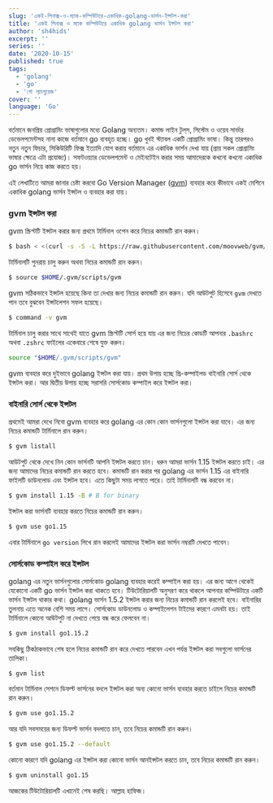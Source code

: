 ```yaml
---
slug: 'একই-লিনাক্স-ও-ম্যাক-কম্পিউটারে-একাধিক-golang-ভার্সন-ইন্সটল-করা'
title: 'একই লিনাক্স ও ম্যাক কম্পিউটারে একাধিক golang ভার্সন ইন্সটল করা'
author: 'sh4hids'
excerpt: ''
series: ''
date: '2020-10-15'
published: true
tags:
  - 'golang'
  - 'go'
  - 'গো ল্যাংগুয়েজ'
cover: ''
language: 'Go'
---
```


বর্তমানে জনপ্রিয় প্রোগ্রামিং ভাষাগুলোর মধ্যে Golang অন্যতম। কমান্ড লাইন টুল্‌স, সিস্টেম ও ওয়েব সার্ভার ডেভেলপমেন্টসহ নানা কাজে বর্তমানে go ব্যবহৃত হচ্ছে। go খুবই স্ট্যাবল একটি প্রোগ্রামিং ভাষা। কিন্তু তারপরও নতুন নতুন ফিচার, সিকিউরিটি ফিক্স ইত্যাদি যোগ করায় বর্তমানে এর একাধিক ভার্শন দেখা যায় (প্রায় সকল প্রোগ্রামিং ভাষার ক্ষেত্রে এটা প্রযোজ্য)। সফটওয়্যার ডেভেলপমেন্ট ও মেইনটেইন করার সময় আমাদেরকে কখনো কখনো একাধিক go ভার্সন নিয়ে কাজ করতে হয়।

এই লেখাটিতে আমরা জানার চেষ্টা করবো Go Version Manager ([gvm](https://github.com/moovweb/gvm)) ব্যবহার করে কীভাবে একই মেশিনে একাধিক golang ভার্সন ইন্সটল ও ব্যবহার করা যায়।

### gvm ইন্সটল করা

gvm স্ক্রিপ্টটি ইন্সটল করার জন্য প্রথমে টার্মিনাল ওপেন করে নিচের কমান্ডটি রান করুন।

```bash
$ bash < <(curl -s -S -L https://raw.githubusercontent.com/moovweb/gvm/master/binscripts/gvm-installer)
```

টার্মিনালটি পুনরায় চালু করুন অথবা নিচের কমান্ডটি রান করুন।

```bash
$ source $HOME/.gvm/scripts/gvm
```

gvm সঠিকভাবে ইন্সটল হয়েছে কিনা তা দেখার জন্য নিচের কমান্ডটি রান করুন। যদি আউটপুট হিসেবে `gvm` দেখতে পান তবে বুঝবেন ইন্সটলেশন সফল হয়েছে।

```bash
$ command -v gvm
```

টার্মিনাল চালু করার সাথে সাথেই যাতে gvm স্ক্রিপ্টটি সোর্স হয়ে যায় এর জন্য নিচের কোডটি আপনার `.bashrc` অথবা `.zshrc` ফাইলের একেবারে শেষে যুক্ত করুন।

```bash
source "$HOME/.gvm/scripts/gvm"
```

gvm ব্যবহার করে দুইভাবে golang ইন্সটল করা যায়। প্রথম উপায় হচ্ছে প্রি-কম্পাইলড বাইনারি সোর্স থেকে ইন্সটল করা। আর দ্বিতীয় উপায় হচ্ছে সরাসরি সোর্সকোড কম্পাইল করে ইন্সটল করা।

### বাইনারি সোর্স থেকে ইন্সটল

প্রথমেই আমরা দেখে নিবো gvm ব্যবহার করে golang এর কোন কোন ভার্সনগুলো ইন্সটল করা যাবে। এর জন্য নিচের কমান্ডটি টার্মিনালে রান করুন।

```bash
$ gvm listall
```

আউটপুট থেকে দেখে নিন কোন ভার্সনটি আপনি ইন্সটল করতে চান। ধরুন আমরা ভার্সন 1.15 ইন্সটল করতে চাই। এর জন্য আমাদের নিচের কমান্ডটি রান করতে হবে। কমান্ডটি রান করার পর golang এর ভার্সন 1.15 এর বাইনারি ফাইলটি ডাউনলোড এবং ইন্সটল হবে। এতে কিছুটা সময় লাগতে পারে। তাই টার্মিনালটি বন্ধ করবেন না।

```bash
$ gvm install 1.15 -B # B for binary
```

ইন্সটল করা ভার্সনটি ব্যবহার করতে নিচের কমান্ডটি রান করুন।

```bash
$ gvm use go1.15
```

এবার টার্মিনালে `go version` লিখে রান করলেই আমাদের ইন্সটল করা ভার্সন নম্বরটি দেখতে পাবেন।

### সোর্সকোড কম্পাইল করে ইন্সটল

golang এর নতুন ভার্সনগুলোর সোর্সকোড golang ব্যবহার করেই কম্পাইল করা হয়। এর জন্য আগে থেকেই যেকোনো একটি go ভার্সন ইন্সটল করা থাকতে হবে। টিউটোরিয়ালটি অনুসরণ করে থাকলে আপনার কম্পিউটারে একটি ভার্সন ইন্সটল থাকার কথা। golang ভার্সন 1.5.2 ইন্সটল করার জন্য নিচের কমান্ডটি রান করলেই হবে। বাইনারির তুলনায় এতে অনেক বেশি সময় লাগে। সোর্সকোড ডাউনলোড ও কম্পাইলেশন টাইমের কারণে এমনটা হয়। তাই টার্মিনালে কোনো আউটপুট না দেখতে পেয়ে বন্ধ করে ফেলবেন না।

```bash
$ gvm install go1.15.2
```

সবকিছু ঠিকঠাকভাবে শেষ হলে নিচের কমান্ডটি রান করে দেখতে পারবেন এখন পর্যন্ত ইন্সটল করা সবগুলো ভার্সনের তালিকা।

```
$ gvm list
```

বর্তমান টার্মিনাল সেশনে ডিফল্ট ভার্সনের বদলে ইন্সটল করা অন্য কোনো ভার্সন ব্যবহার করতে চাইলে নিচের কমান্ডটি রান করুন।

```bash
$ gvm use go1.15.2
```

আর যদি সবসময়ের জন্য ডিফল্ট ভার্সন বদলাতে চান, তবে নিচের কমান্ডটি রান করুন।

```bash
$ gvm use go1.15.2 --default
```

কোনো কারণে যদি golang এর ইন্সটল করা কোনো ভার্সন আনইন্সটল করতে চান, তবে নিচের কমান্ডটি রান করুন।

```bash
$ gvm uninstall go1.15
```

আজকের টিউটোরিয়ালটি এখানেই শেষ করছি। আল্লাহ হাফিজ।
